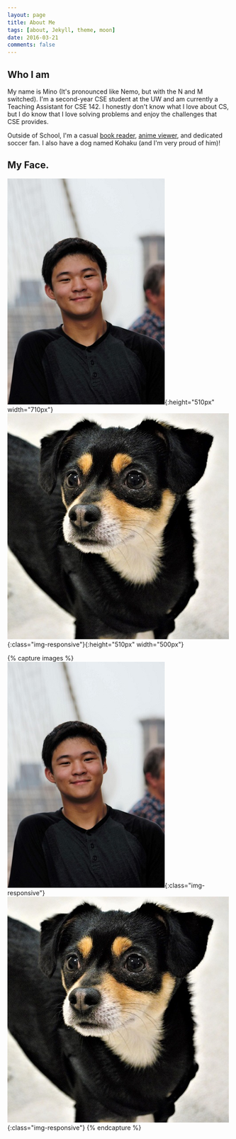 ```yaml
---
layout: page
title: About Me
tags: [about, Jekyll, theme, moon]
date: 2016-03-21
comments: false
---
```

    
## Who I am

My name is Mino (It's pronounced like Nemo, but with the N and M switched). I'm a second-year CSE student at the UW
and am currently a Teaching Assistant for CSE 142. I honestly don't know what I love about CS, but I do know that 
I love solving problems and enjoy the challenges that CSE provides. 

Outside of School, I'm a casual <a href="https://www.goodreads.com/user/show/67088130-mino-nakura">book reader</a>, 
<a href="https://myanimelist.net/profile/cra_a_azy">anime viewer</a>, and dedicated soccer fan. I also have a dog
named Kohaku (and I'm very proud of him)!


## My Face.

![myface](mino_nakurafan.jpg){:height="510px" width="710px"}
![kohaku](kohaku.jpg){:class="img-responsive"}{:height="510px" width="500px"}

{% capture images %}
    ![myface](mino_nakurafan.jpg){:class="img-responsive"}
    ![kohaku](kohaku.jpg){:class="img-responsive"}
{% endcapture %}

